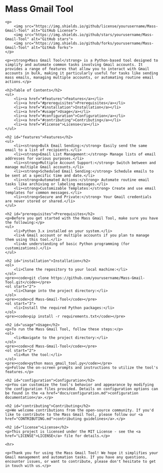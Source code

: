  <h1>Mass Gmail Tool</h1>

    <p>
        <img src="https://img.shields.io/github/license/yourusername/Mass-Gmail-Tool" alt="GitHub License">
        <img src="https://img.shields.io/github/stars/yourusername/Mass-Gmail-Tool" alt="GitHub stars">
        <img src="https://img.shields.io/github/forks/yourusername/Mass-Gmail-Tool" alt="GitHub forks">
    </p>

    <p><strong>Mass Gmail Tool</strong> is a Python-based tool designed to simplify and automate common tasks involving Gmail accounts. It provides a range of features that allow you to interact with Gmail accounts in bulk, making it particularly useful for tasks like sending mass emails, managing multiple accounts, or automating routine email actions.</p>

    <h2>Table of Contents</h2>
    <ul>
        <li><a href="#features">Features</a></li>
        <li><a href="#prerequisites">Prerequisites</a></li>
        <li><a href="#installation">Installation</a></li>
        <li><a href="#usage">Usage</a></li>
        <li><a href="#configuration">Configuration</a></li>
        <li><a href="#contributing">Contributing</a></li>
        <li><a href="#license">License</a></li>
    </ul>

    <h2 id="features">Features</h2>
    <ul>
        <li><strong>Bulk Email Sending:</strong> Easily send the same email to a list of recipients.</li>
        <li><strong>Email List Management:</strong> Manage lists of email addresses for various purposes.</li>
        <li><strong>Multiple Account Support:</strong> Switch between and manage multiple Gmail accounts.</li>
        <li><strong>Scheduled Email Sending:</strong> Schedule emails to be sent at a specific time and date.</li>
        <li><strong>Automated Actions:</strong> Automate routine email tasks like archiving or labeling messages.</li>
        <li><strong>Customizable Templates:</strong> Create and use email templates for common messages.</li>
        <li><strong>Secure and Private:</strong> Your Gmail credentials are never stored or shared.</li>
    </ul>

    <h2 id="prerequisites">Prerequisites</h2>
    <p>Before you get started with the Mass Gmail Tool, make sure you have the following:</p>
    <ul>
        <li>Python 3.x installed on your system.</li>
        <li>A Gmail account or multiple accounts if you plan to manage them using this tool.</li>
        <li>An understanding of basic Python programming (for customizations).</li>
    </ul>

    <h2 id="installation">Installation</h2>
    <ol>
        <li>Clone the repository to your local machine:</li>
    </ol>
    <pre><code>git clone https://github.com/yourusername/Mass-Gmail-Tool.git</code></pre>
    <ol start="2">
        <li>Change into the project directory:</li>
    </ol>
    <pre><code>cd Mass-Gmail-Tool</code></pre>
    <ol start="3">
        <li>Install the required Python packages:</li>
    </ol>
    <pre><code>pip install -r requirements.txt</code></pre>

    <h2 id="usage">Usage</h2>
    <p>To run the Mass Gmail Tool, follow these steps:</p>
    <ol>
        <li>Navigate to the project directory:</li>
    </ol>
    <pre><code>cd Mass-Gmail-Tool</code></pre>
    <ol start="2">
        <li>Run the tool:</li>
    </ol>
    <pre><code>python mass_gmail_tool.py</code></pre>
    <p>Follow the on-screen prompts and instructions to utilize the tool's features.</p>

    <h2 id="configuration">Configuration</h2>
    <p>You can customize the tool's behavior and appearance by modifying the configuration files provided. Details on configuration options can be found in the <a href="docs/configuration.md">configuration documentation</a>.</p>

    <h2 id="contributing">Contributing</h2>
    <p>We welcome contributions from the open-source community. If you'd like to contribute to the Mass Gmail Tool, please follow our <a href="CONTRIBUTING.md">contributing guidelines</a>.</p>

    <h2 id="license">License</h2>
    <p>This project is licensed under the MIT License - see the <a href="LICENSE">LICENSE</a> file for details.</p>

    <hr>

    <p>Thank you for using the Mass Gmail Tool! We hope it simplifies your Gmail management and automation tasks. If you have any questions, encounter issues, or want to contribute, please don't hesitate to get in touch with us.</p>

